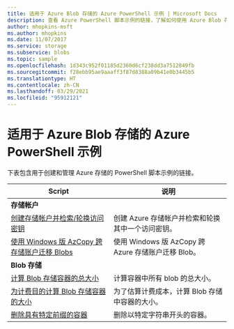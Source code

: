 ```yaml
---
title: 适用于 Azure Blob 存储的 Azure PowerShell 示例 | Microsoft Docs
description: 查看 Azure PowerShell 脚本示例的链接，了解如何使用 Azure Blob 存储，例如创建存储帐户、跨帐户迁移 blob 等。
author: mhopkins-msft
ms.author: mhopkins
ms.date: 11/07/2017
ms.service: storage
ms.subservice: blobs
ms.topic: sample
ms.openlocfilehash: 1d343c952f01185d2360d6cf238dd3a7512849fb
ms.sourcegitcommit: f28ebb95ae9aaaff3f87d8388a09b41e0b3445b5
ms.translationtype: HT
ms.contentlocale: zh-CN
ms.lasthandoff: 03/29/2021
ms.locfileid: "95912121"
---
```

# <a name="azure-powershell-samples-for-azure-blob-storage"></a>适用于 Azure Blob 存储的 Azure PowerShell 示例

下表包含用于创建和管理 Azure 存储的 PowerShell 脚本示例的链接。

| Script | 说明 |
|---|---|
|**存储帐户**||
| [创建存储帐户并检索/轮换访问密钥](../scripts/storage-common-rotate-account-keys-powershell.md?toc=%2fpowershell%2fmodule%2ftoc.json)| 创建 Azure 存储帐户并检索和轮换其中一个访问密钥。 |
| [使用 Windows 版 AzCopy 跨存储账户迁移 Blobs](/previous-versions/azure/storage/storage-common-transfer-between-storage-accounts?toc=%2fpowershell%2fmodule%2ftoc.json)| 使用 Windows 版 AzCopy 跨 Azure 存储账户迁移 Blob。 |
|**Blob 存储**||
| [计算 Blob 存储容器的总大小](../scripts/storage-blobs-container-calculate-size-powershell.md?toc=%2fpowershell%2fmodule%2ftoc.json) | 计算容器中所有 blob 的总大小。 |
| [为计费目的计算 Blob 存储容器的大小](../scripts/storage-blobs-container-calculate-billing-size-powershell.md?toc=%2fpowershell%2fmodule%2ftoc.json) | 为了估算计费成本，计算 Blob 存储中容器的大小。 |
| [删除具有特定前缀的容器](../scripts/storage-blobs-container-delete-by-prefix-powershell.md?toc=%2fpowershell%2fmodule%2ftoc.json) | 删除以特定字符串开头的容器。 |